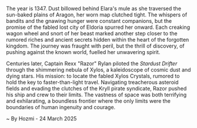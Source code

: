 
The year is 1347.  Dust billowed behind Elara's mule as she traversed the sun-baked plains of Aragon, her worn map clutched tight.  The whispers of bandits and the gnawing hunger were constant companions, but the promise of the fabled lost city of Eldoria spurred her onward.  Each creaking wagon wheel and snort of her beast marked another step closer to the rumored riches and ancient secrets hidden within the heart of the forgotten kingdom.  The journey was fraught with peril, but the thrill of discovery, of pushing against the known world, fuelled her unwavering spirit.


Centuries later, Captain Rexx "Razor" Rylan piloted the *Stardust Drifter* through the shimmering nebula of Xylos, a kaleidoscope of cosmic dust and dying stars.  His mission: to locate the fabled Xylos Crystals, rumored to hold the key to faster-than-light travel.  Navigating treacherous asteroid fields and evading the clutches of the Kryll pirate syndicate,  Razor pushed his ship and crew to their limits.  The vastness of space was both terrifying and exhilarating, a boundless frontier where the only limits were the boundaries of human ingenuity and courage.

~ By Hozmi - 24 March 2025

